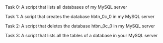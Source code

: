 Task 0:
A script that lists all databases of my MySQL server

Task 1:
A script that creates the database hbtn_0c_0 in my MySQL server

Task 2:
A script that deletes the database htbn_0c_0 in my MySQL server

Task 3:
A script that lists all the tables of a database in your MySQL server
